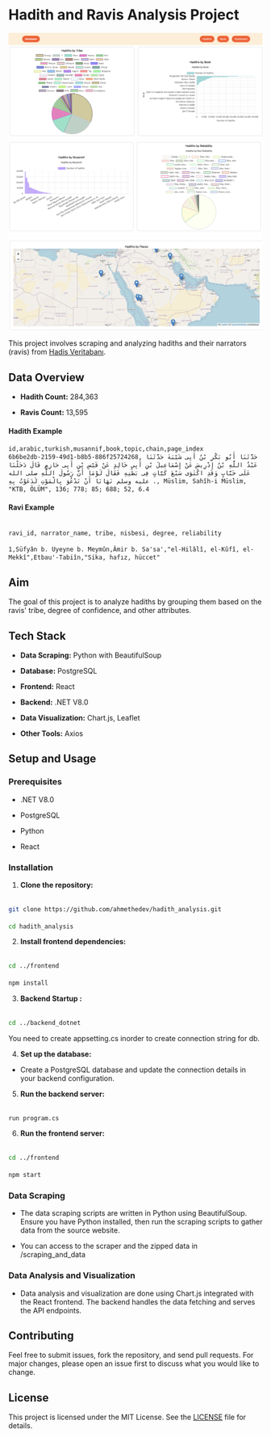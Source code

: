 # Hadith and Ravis Analysis Project

![dashboard](public/mock1.png)
![dashboard](public/mock2.png)
![dashboard](public/mock3.png)  

This project involves scraping and analyzing hadiths and their narrators (ravis) from [Hadis Veritabanı](https://www.hadisveritabani.info/).

  

## Data Overview

  

-  **Hadith Count:** 284,363

-  **Ravis Count:** 13,595

  

#### Hadith Example

  

```text
id,arabic,turkish,musannif,book,topic,chain,page_index
6b6be2db-2159-49d1-b8b5-886f25724268, حَدَّثَنَا أَبُو بَكْرِ بْنُ أَبِى شَيْبَةَ حَدَّثَنَا عَبْدُ اللَّهِ بْنُ إِدْرِيسَ عَنْ إِسْمَاعِيلَ بْنِ أَبِى خَالِدٍ عَنْ قَيْسِ بْنِ أَبِى حَازِمٍ قَالَ دَخَلْنَا عَلَى خَبَّابٍ وَقَدِ اكْتَوَى سَبْعَ كَيَّاتٍ فِى بَطْنِهِ فَقَالَ لَوْمَا أَنَّ رَسُولَ اللَّهِ صلى الله عليه وسلم نَهَانَا أَنْ نَدْعُوَ بِالْمَوْتِ لَدَعَوْتُ بِهِ ., Müslim, Sahîh-i Müslim, "KTB, ÖLÜM", 136; 778; 85; 688; 52, 6.4

```

#### Ravi Example

  

```text

ravi_id, narrator_name, tribe, nisbesi, degree, reliability

1,Süfyân b. Uyeyne b. Meymûn,Âmir b. Sa'sa',"el-Hilâlî, el-Kûfî, el-Mekkî",Etbau'-Tabiîn,"Sika, hafız, hüccet"

```

  

## Aim

  

The goal of this project is to analyze hadiths by grouping them based on the ravis' tribe, degree of confidence, and other attributes.

  

## Tech Stack

  

-  **Data Scraping:** Python with BeautifulSoup

-  **Database:** PostgreSQL

-  **Frontend:** React

-  **Backend:** .NET V8.0

-  **Data Visualization:** Chart.js, Leaflet

-  **Other Tools:** Axios

  

## Setup and Usage

  

### Prerequisites

  

- .NET V8.0

- PostgreSQL

- Python

- React
  

### Installation

  

1.  **Clone the repository:**

  

```sh

git clone https://github.com/ahmethedev/hadith_analysis.git

cd hadith_analysis

```


  

2.  **Install frontend dependencies:**

  

```sh

cd ../frontend

npm install

```

 3.  **Backend Startup :**

  

```sh

cd ../backend_dotnet


```
 
 You need to create appsetting.cs inorder to create connection string for db.


4.  **Set up the database:**

  

- Create a PostgreSQL database and update the connection details in your backend configuration.

  

5.  **Run the backend server:**

  

```sh

run program.cs
```

  

6.  **Run the frontend server:**

  

```sh

cd ../frontend

npm start

```

  

### Data Scraping

  

- The data scraping scripts are written in Python using BeautifulSoup. Ensure you have Python installed, then run the scraping scripts to gather data from the source website.

- You can access to the scraper and the zipped data in /scraping_and_data 

  

### Data Analysis and Visualization

  

- Data analysis and visualization are done using Chart.js integrated with the React frontend. The backend handles the data fetching and serves the API endpoints.

  

  

## Contributing

  

Feel free to submit issues, fork the repository, and send pull requests. For major changes, please open an issue first to discuss what you would like to change.

  

## License

  

This project is licensed under the MIT License. See the [LICENSE](LICENSE) file for details.